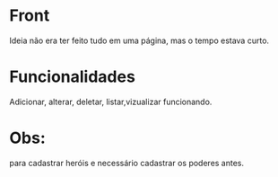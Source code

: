 # Front

Ideia não era ter feito tudo em uma página, mas o tempo estava curto.

# Funcionalidades
Adicionar, alterar, deletar, listar,vizualizar funcionando.


# Obs:
para cadastrar heróis e necessário cadastrar os poderes antes.